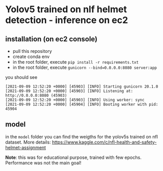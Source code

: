 # Yolov5 trained on nlf helmet detection - inference on ec2

## installation (on ec2 console)
- pull this repository
- create conda env
- in the root folder, execute ```pip install -r requirements.txt```
- in the root folder, execute ```gunicorn --bind=0.0.0.0:8080 server:app```

you should see 
```
[2021-09-09 12:52:20 +0000] [45903] [INFO] Starting gunicorn 20.1.0
[2021-09-09 12:52:20 +0000] [45903] [INFO] Listening at: http://0.0.0.0:8080 (45903)
[2021-09-09 12:52:20 +0000] [45903] [INFO] Using worker: sync
[2021-09-09 12:52:20 +0000] [45904] [INFO] Booting worker with pid: 45904
```

## model
in the ```model``` folder you can find the weigths for the yolov5s trained on nfl dataset. More details: https://www.kaggle.com/c/nfl-health-and-safety-helmet-assignment

**Note**: this was for educational purpose, trained with few epochs. Performance was not the main goal!